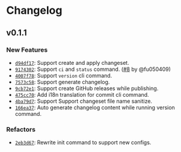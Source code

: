 # Changelog

## v0.1.1

### New Features

-  [`d94df17`](https://github.com/noctisynth/semifold/commit/d94df1729f43bf6f159a00ed701e05e75aad2d02): Support create and apply changeset.
-  [`9174302`](https://github.com/noctisynth/semifold/commit/9174302d76386cabb8de0948729b1e7267cc8e8f): Support `ci` and `status` command. ([#8](https://github.com/noctisynth/semifold/pull/8) by @fu050409)
-  [`4007f78`](https://github.com/noctisynth/semifold/commit/4007f789aabf1aecaccb2066899b148edcd8c24b): Support `version` cli command.
-  [`7573c58`](https://github.com/noctisynth/semifold/commit/7573c588702f6e8944ecc53999d62a2cdbfa8f67): Support generate changelog.
-  [`9cb72e1`](https://github.com/noctisynth/semifold/commit/9cb72e17d8ca486fc0c4090abeddf8c35eb89e6d): Support create GitHub releases while publishing.
-  [`475cc70`](https://github.com/noctisynth/semifold/commit/475cc70a2a373a74e844401cda937af194d22ae2): Add i18n translation for commit cli command.
-  [`4ba79d7`](https://github.com/noctisynth/semifold/commit/4ba79d70775fb5f46eb3001c8c7dbce494fa5e54): Support Support changeset file name sanitize.
-  [`166ea37`](https://github.com/noctisynth/semifold/commit/166ea37e3cec9c690c0d23eec8c09067d8d9d38c): Auto generate changelog content while running version command.

### Refactors

-  [`2eb3d67`](https://github.com/noctisynth/semifold/commit/2eb3d67a373a55104562f2eaee7c6ebd33794510): Rewrite init command to support new configs.
